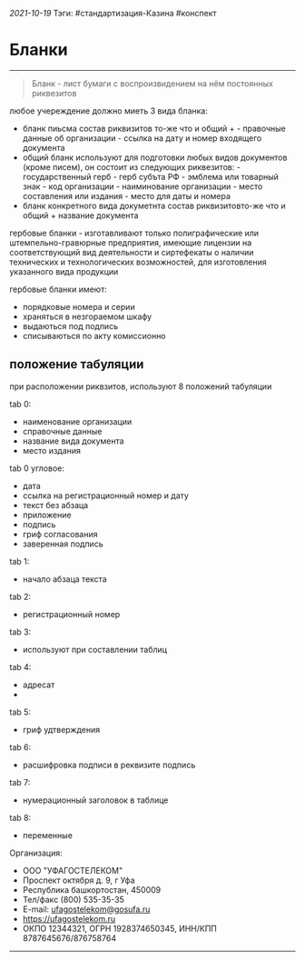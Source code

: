 *2021-10-19*
Тэги: #cтандартизация-Казина #конспект
# Бланки
---

>Бланк - лист бумаги с воспроизвидением на нём постоянных риквезитов

любое учереждение должно миеть 3 вида бланка:

- бланк пиьсма
	состав риквизитов то-же что и общий + 
			- правочные данные об организации
			- ссылка на дату и номер входящего документа
- общий бланк
	используют для подготовки любых видов документов (кроме писем), он состоит из следующих риквезитов:
		- государственный герб
		- герб субъта РФ
		- эмблема или товарный знак
		- код организации
		- наиминование организации
		- место составления или издания
		- место для даты и номера
- бланк конкретного вида докуметнта
	состав риквизитовто-же что и общий + название документа

гербовые бланки - изготавливают только полиграфические или штемпельно-гравюрные предприятия, имеющие лицензии на соответствующий вид деятельности и сиртефекаты о наличии технических и технологических возможностей, для изготовления указанного вида продукции

гербовые бланки имеют:
- порядковые номера и серии
- храняться в незгораемом шкафу
- выдаються под подпись
- списываються по акту комиссионно

## положение табуляции
при расположении риквзитов, используют 8 положений табуляции

tab 0:
- наименование организации
- справочные данные
- название вида документа
- место издания

tab 0 угловое:

- дата
- ссылка на регистрационный номер и дату
- текст без абзаца
- приложение
- подпись
- гриф согласования
- заверенная подпись

tab 1:
- начало абзаца текста

tab 2:
- регистрационный номер

tab 3:
- используют при составлении таблиц

tab 4:
- адресат
- 
tab 5:
- гриф удтверждения

tab 6:
- расшифровка подписи в реквизите подпись

tab 7:
- нумерационный заголовок в таблице

tab 8:
- переменные

Организация:
- ООО "УФАГОСТЕЛЕКОМ"
- Проспект октября д. 9, г Уфа
- Республика башкортостан, 450009
- Тел/факс (800) 535-35-35 
- E-mail: ufagostelekom@gosufa.ru
- https://ufagostelekom.ru
- ОКПО 12344321, ОГРН 1928374650345, ИНН/КПП 8787645676/876758764


---
